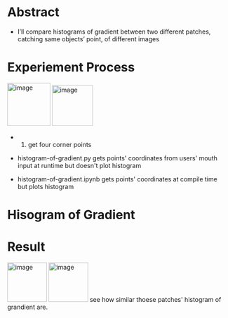 

# Abstract
* I’ll compare histograms of gradient between two different patches, catching same objects’ point, of different images 

# Experiement Process
<img width="98" alt="image" src="https://user-images.githubusercontent.com/76895949/160585761-b23c4f2d-b7d1-4893-8682-c3e23cdf4afb.png">
<img width="93" alt="image" src="https://user-images.githubusercontent.com/76895949/160585782-be5236d8-17a4-4ade-8cda-9eac6d8b854c.png">

* 1) get four corner points

* histogram-of-gradient.py gets points' coordinates from users' mouth input at runtime but doesn't plot histogram
* histogram-of-gradient.ipynb gets points' coordinates at compile time but plots histogram



# Hisogram of Gradient

# Result
<img width="90" alt="image" src="https://user-images.githubusercontent.com/76895949/160544822-bc5228b1-008d-4721-b300-795fc8287ff9.png">
<img width="90" alt="image" src="https://user-images.githubusercontent.com/76895949/160544838-777cc88d-37ea-41f8-8212-f9bb1b5224df.png">
see how similar thoese patches' histogram of grandient are.
